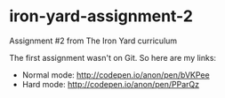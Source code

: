 # iron-yard-assignment-2
Assignment #2 from The Iron Yard curriculum

The first assignment wasn't on Git. So here are my links:
* Normal mode: http://codepen.io/anon/pen/bVKPee
* Hard mode: http://codepen.io/anon/pen/PParQz
